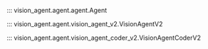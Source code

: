 ::: vision_agent.agent.agent.Agent

::: vision_agent.agent.vision_agent_v2.VisionAgentV2

::: vision_agent.agent.vision_agent_coder_v2.VisionAgentCoderV2

